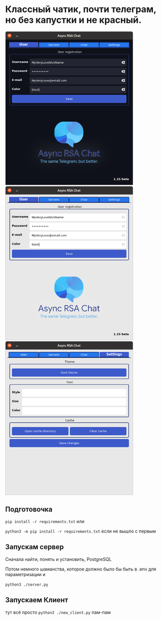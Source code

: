 # Классный чатик, почти телеграм, но без капустки и не красный.

<div>
<img src="./images/dark.png" alt="dark" width="405"/>
<img src="./images/light.png" alt="light" width="405"/>
<img src="./images/rich_settings.png" alt="rich_settings" width="405"/>
</div>

## Подготовочка

`pip install -r requirements.txt` или

`python3 -m pip install -r requirements.txt` если не вышло с первым


## Запускам сервер

Сначала найти, понять и установить, PostgreSQL

Потом немного шаманства, которое должно было бы быть в .env для параметризации и

`python3 ./server.py`

## Запускаем Клиент

тут всё просто `python3 ./new_client.py` пам-пам
